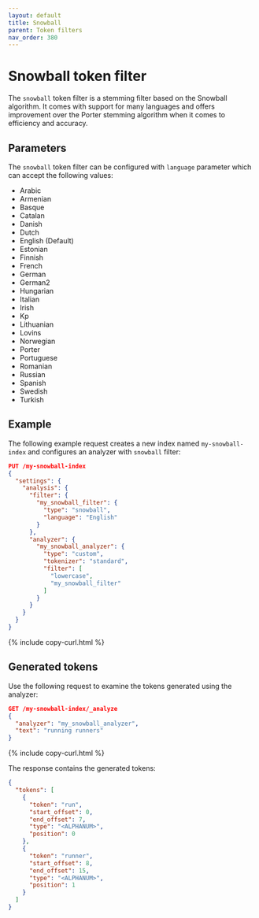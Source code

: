 ```yaml
---
layout: default
title: Snowball
parent: Token filters
nav_order: 380
---
```


# Snowball token filter

The `snowball` token filter is a stemming filter based on the Snowball algorithm. It comes with support for many languages and offers improvement over the Porter stemming algorithm when it comes to efficiency and accuracy.

## Parameters

The `snowball` token filter can be configured with `language` parameter which can accept the following values:

- Arabic
- Armenian
- Basque
- Catalan
- Danish
- Dutch
- English (Default)
- Estonian
- Finnish
- French
- German
- German2 
- Hungarian
- Italian
- Irish
- Kp
- Lithuanian
- Lovins
- Norwegian
- Porter
- Portuguese
- Romanian
- Russian
- Spanish
- Swedish
- Turkish

## Example

The following example request creates a new index named `my-snowball-index` and configures an analyzer with `snowball` filter:

```json
PUT /my-snowball-index
{
  "settings": {
    "analysis": {
      "filter": {
        "my_snowball_filter": {
          "type": "snowball",
          "language": "English"
        }
      },
      "analyzer": {
        "my_snowball_analyzer": {
          "type": "custom",
          "tokenizer": "standard",
          "filter": [
            "lowercase",
            "my_snowball_filter"
          ]
        }
      }
    }
  }
}
```
{% include copy-curl.html %}

## Generated tokens

Use the following request to examine the tokens generated using the analyzer:

```json
GET /my-snowball-index/_analyze
{
  "analyzer": "my_snowball_analyzer",
  "text": "running runners"
}
```
{% include copy-curl.html %}

The response contains the generated tokens:

```json
{
  "tokens": [
    {
      "token": "run",
      "start_offset": 0,
      "end_offset": 7,
      "type": "<ALPHANUM>",
      "position": 0
    },
    {
      "token": "runner",
      "start_offset": 8,
      "end_offset": 15,
      "type": "<ALPHANUM>",
      "position": 1
    }
  ]
}
```
